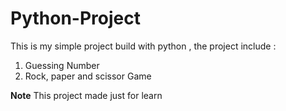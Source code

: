 # Python-Project
This is my simple project build with python , the project include :

1. Guessing Number
2. Rock, paper and scissor Game



<b>Note</b>
This project made just for learn
